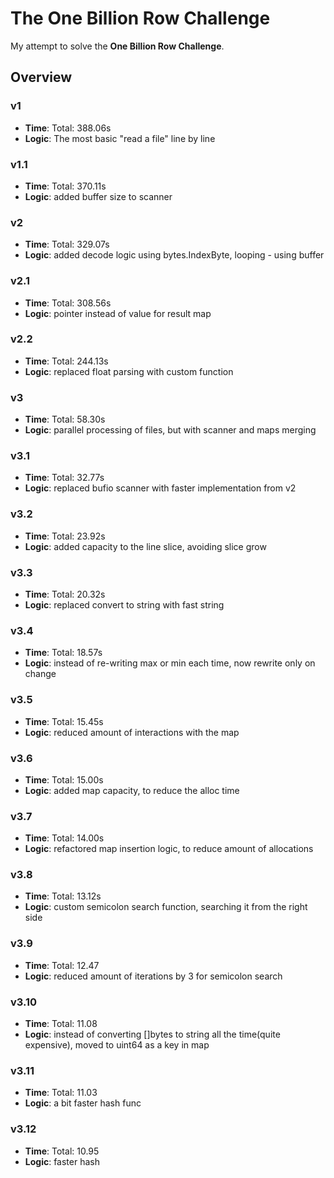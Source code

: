 # The One Billion Row Challenge
My attempt to solve the **One Billion Row Challenge**.

## Overview

### v1
- **Time**: Total: 388.06s
- **Logic**: The most basic "read a file" line by line

### v1.1
- **Time**: Total: 370.11s
- **Logic**: added buffer size to scanner

### v2
- **Time**: Total: 329.07s
- **Logic**: added decode logic using bytes.IndexByte, looping - using buffer

### v2.1
- **Time**: Total: 308.56s
- **Logic**: pointer instead of value for result map

### v2.2
- **Time**: Total: 244.13s
- **Logic**: replaced float parsing with custom function

### v3
- **Time**: Total: 58.30s
- **Logic**: parallel processing of files, but with scanner and maps merging

### v3.1
- **Time**: Total: 32.77s
- **Logic**: replaced bufio scanner with faster implementation from v2

### v3.2
- **Time**: Total: 23.92s
- **Logic**: added capacity to the line slice, avoiding slice grow

### v3.3
- **Time**: Total: 20.32s
- **Logic**: replaced convert to string with fast string

### v3.4
- **Time**: Total: 18.57s
- **Logic**: instead of re-writing max or min each time, now rewrite only on change

### v3.5
- **Time**: Total: 15.45s
- **Logic**: reduced amount of interactions with the map

### v3.6
- **Time**: Total: 15.00s
- **Logic**: added map capacity, to reduce the alloc time

### v3.7
- **Time**: Total: 14.00s
- **Logic**: refactored map insertion logic, to reduce amount of allocations

### v3.8
- **Time**: Total: 13.12s
- **Logic**: custom semicolon search function, searching it from the right side

### v3.9
- **Time**: Total: 12.47
- **Logic**: reduced amount of iterations by 3 for semicolon search

### v3.10
- **Time**: Total: 11.08
- **Logic**: instead of converting []bytes to string all the time(quite expensive), moved to uint64 as a key in map

### v3.11
- **Time**: Total: 11.03
- **Logic**: a bit faster hash func

### v3.12
- **Time**: Total: 10.95
- **Logic**: faster hash